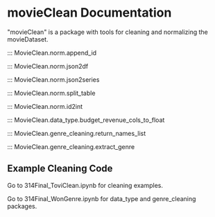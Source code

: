 # movieClean Documentation
 "movieClean" is a package with tools for cleaning and normalizing the movieDataset. 

::: MovieClean.norm.append_id

::: MovieClean.norm.json2df

::: MovieClean.norm.json2series

::: MovieClean.norm.split_table

::: MovieClean.norm.id2int

::: MovieClean.data_type.budget_revenue_cols_to_float

::: MovieClean.genre_cleaning.return_names_list

::: MovieClean.genre_cleaning.extract_genre

## Example Cleaning Code
Go to 314Final_ToviClean.ipynb for cleaning examples. 

Go to 314Final_WonGenre.ipynb for data_type and genre_cleaning packages.